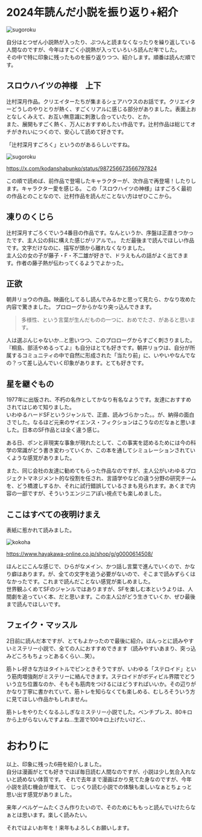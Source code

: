 # 2024年読んだ小説を振り返り+紹介

![sugoroku](/images/2024123001/dearpastdiary.png)

自分はとつぜん小説熱が入ったり、ぷつんと読まなくなったりを繰り返している人間なのですが、今年はすごく小説熱が入っていろいろ読んだ年でした。  
その中で特に印象に残ったものを振り返りつつ、紹介します。順番は読んだ順です。

## スロウハイツの神様　上下
辻村深月作品。クリエイターたちが集まるシェアハウスのお話です。クリエイターどうしのやりとりが熱く、すごくリアルに感じる部分がありました。表面上おとなしくみえて、お互い無意識に刺激し合っていたり、とか。  
また、展開もすごく熱く、万人におすすめしたい作品です。辻村作品は総じてオチがきれいにつくので、安心して読めて好きです。

「辻村深月すごろく」というのがあるらしいですね。

![sugoroku](/images/2024123001/sugoroku.jpg)

https://x.com/kodanshabunko/status/987256673566797824

この順で読めば、前作品で登場したキャラクターが、次作品で再登場！したりします。キャラクター愛を感じる。
この「スロウハイツの神様」はすごろく最初の作品とのことなので、辻村作品を読んだことない方はぜひここから。

## 凍りのくじら
辻村深月すごろくでいう4番目の作品です。なんというか、序盤は正直きつかったです、主人公の斜に構えた感じがリアルで。。
ただ最後まで読んでほしい作品です。文字だけなのに、描写が頭から離れなくなりました。  
主人公の女の子が藤子・F・不二雄が好きで、ドラえもんの話がよく出てきます。作者の藤子熱が伝わってくるようでよかった。

## 正欲
朝井リョウの作品。映画化してるし読んでみるかと思って見たら、かなり攻めた内容で驚きました。
プロローグからかなり突っ込んできます。

> 多様性、という言葉が生んだものの一つに、おめでたさ、があると思います。

人は選ぶんじゃないか…と思いつつ、このプロローグからすごく刺さりました。  
『桐島、部活やめるってよ』も自分はとても好きです。朝井リョウは、自分が所属するコミュニティの中で自然に形成された「当たり前」に、いやいやなんでなの？って差し込んでいく印象があります。とても好きです。

## 星を継ぐもの
1977年に出版され、不朽の名作としてかなり有名なようです。友達におすすめされてはじめて知りました。  
いわゆるハードSFというジャンルで、正直、読みづらかった。。が、納得の面白さでした。なるほど元来のサイエンス・フィクションはこうなのだなぁと思いました。日本のSF作品とは全く違う感じ。

ある日、ポンと非現実な事象が現れたとして、この事実を認めるためには今の科学の常識がどう書き変わっていくか、この本を通してシミュレーションされていくような感覚がありました。

また、同じ会社の友達に勧めてもらった作品なのですが、主人公がいわゆるプロジェクトマネジメント的な役割を任され、言語学やなどの違う分野の研究チームを、どう橋渡しするか、それに試行錯誤しているさまも見られます。あくまで内容の一部ですが、そういうエンジニアぽい視点でも楽しめました。

## ここはすべての夜明けまえ
表紙に惹かれて読みました。

![kokoha](/images/2024123001/kokoha.jpg)

https://www.hayakawa-online.co.jp/shop/g/g0000614508/

ほんとにこんな感じで、ひらがなメイン、かつ話し言葉で進んでいくので、かなり癖はあります。が、全ての文字を追う必要がないので、そこまで読みずらくはなかったです。これまで読んだことない感覚が楽しめました。  
世界観ふくめてSFのジャンルではありますが、SFを楽しむ本というよりは、人間劇を追っていく本、だと思います。この主人公がどう生きていくか、ぜひ最後まで読んでほしいです。

## フェイク・マッスル
2日前に読んだ本ですが、とてもよかったので最後に紹介。ほんっとに読みやすいミステリー小説で、全ての人におすすめできます（読みやすいあまり、突っ込みどころもちょっとあるくらい...笑）。  

筋トレ好きな方はタイトルでピンときそうですが、いわゆる「ステロイド」という筋肉増強剤がミステリーに絡んできます。ステロイドがボディビル界隈でどういう立ち位置なのか、そもそも筋肉をつけるにはどうすればいいか。その辺りがかなり丁寧に書かれていて、筋トレを知らなくても楽しめる、むしろそういう方に見てほしい作品かもしれません。

筋トレをやりたくなるふしぎなミステリー小説でした。ベンチプレス、80キロから上がらないんですよね...生涯で100キロ上げたいけど、、

# おわりに
以上、印象に残った6冊を紹介しました。  
自分は漫画がとても好きでほぼ毎日読む人間なのですが、小説は少し気合入れないと読めない体質です。
それで去年まで漫画ばかり見てた身なのですが、今年小説を読む機会が増えて、
じっくり読む小説での体験も楽しいなぁとちょっと思い出す感覚がありました。

来年ノベルゲームたくさん作りたいので、そのためにももっと読んでいけたらなぁとは思います。楽しく読みたい。

それではよいお年を！来年もよろしくお願いします。
